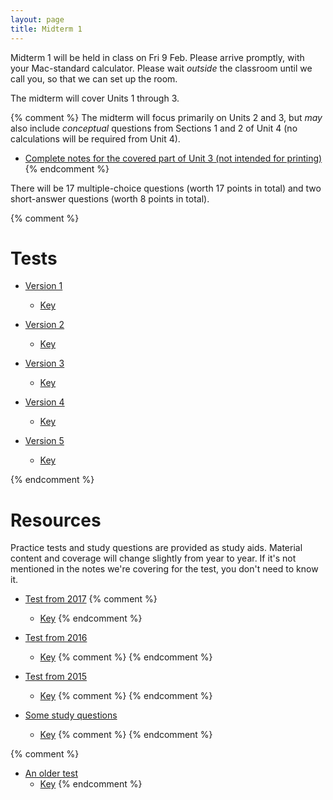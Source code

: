 ```yaml
---
layout: page
title: Midterm 1
---
```


Midterm 1 will be held in class on Fri 9 Feb. Please arrive promptly, with your Mac-standard calculator. Please wait _outside_ the classroom until we call you, so that we can set up the room.

The midterm will cover Units 1 through 3. 

{% comment %} 
The midterm will focus primarily on Units 2 and 3, but _may_ also include _conceptual_ questions from Sections 1 and 2 of Unit 4 (no calculations will be required from Unit 4).

* [Complete notes for the covered part of Unit 3 (not intended for printing)](/materials/structure_prelim.complete.pdf)
{% endcomment %} 

There will be 17 multiple-choice questions (worth 17 points in total) and two short-answer questions (worth 8 points in total).

{% comment %} 
# Tests

* [Version 1](materials/midterm1.1.test.pdf)
    * [Key](materials/midterm1.1.key.pdf)

* [Version 2](materials/midterm1.2.test.pdf)
    * [Key](materials/midterm1.2.key.pdf)

* [Version 3](materials/midterm1.3.test.pdf)
    * [Key](materials/midterm1.3.key.pdf)

* [Version 4](materials/midterm1.4.test.pdf)
    * [Key](materials/midterm1.4.key.pdf)

* [Version 5](materials/midterm1.5.test.pdf)
    * [Key](materials/midterm1.5.key.pdf)

{% endcomment %} 

# Resources

Practice tests and study questions are provided as study aids. Material content and coverage will change slightly from year to year. If it's not mentioned in the notes we're covering for the test, you don't need to know it.

* [Test from 2017](materials/2017/midterm1.1.test.pdf)
{% comment %} 
    * [Key](materials/2016/midterm1.1.key.pdf)
{% endcomment %} 

* [Test from 2016](materials/2016/midterm1.1.test.pdf)
    * [Key](materials/2016/midterm1.1.key.pdf)
{% comment %} 
{% endcomment %} 

* [Test from 2015](http://lalashan.mcmaster.ca/3SS/midterm1.1.test.pdf)
  * [Key](http://lalashan.mcmaster.ca/3SS/midterm1.1.key.pdf)
{% comment %} 
{% endcomment %} 

* [Some study questions](http://lalashan.mcmaster.ca/3SS/2014/midterm1sq.test.pdf)
  * [Key](http://lalashan.mcmaster.ca/3SS/2014/midterm1sq.key.pdf)
{% comment %} 
{% endcomment %} 

{% comment %} 
* [An older test](http://lalashan.mcmaster.ca/3SS/2015/midterm13.test.pdf)
  * [Key](http://lalashan.mcmaster.ca/3SS/2015/midterm13.key.pdf)
{% endcomment %} 
